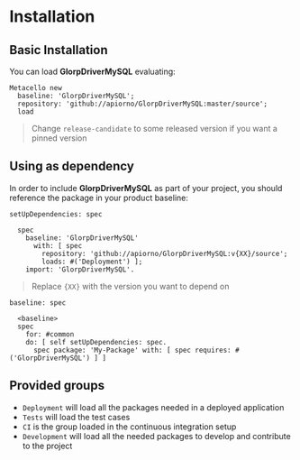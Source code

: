 # Installation

## Basic Installation

You can load **GlorpDriverMySQL** evaluating:
```smalltalk
Metacello new
  baseline: 'GlorpDriverMySQL';
  repository: 'github://apiorno/GlorpDriverMySQL:master/source';
  load
```
>  Change `release-candidate` to some released version if you want a pinned version

## Using as dependency

In order to include **GlorpDriverMySQL** as part of your project, you should reference the package in your product baseline:

```smalltalk
setUpDependencies: spec

  spec
    baseline: 'GlorpDriverMySQL'
      with: [ spec
        repository: 'github://apiorno/GlorpDriverMySQL:v{XX}/source';
        loads: #('Deployment') ];
    import: 'GlorpDriverMySQL'.
```
> Replace `{XX}` with the version you want to depend on

```smalltalk
baseline: spec

  <baseline>
  spec
    for: #common
    do: [ self setUpDependencies: spec.
      spec package: 'My-Package' with: [ spec requires: #('GlorpDriverMySQL') ] ]
```

## Provided groups

- `Deployment` will load all the packages needed in a deployed application
- `Tests` will load the test cases
- `CI` is the group loaded in the continuous integration setup
- `Development` will load all the needed packages to develop and contribute to the project